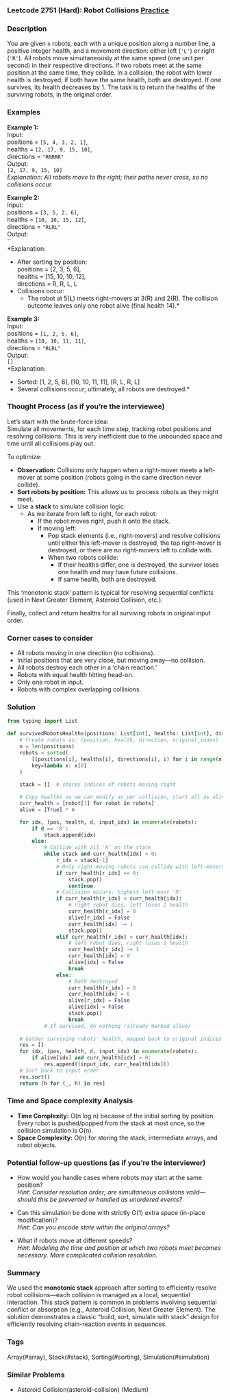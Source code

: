 ### Leetcode 2751 (Hard): Robot Collisions [Practice](https://leetcode.com/problems/robot-collisions)

### Description  
You are given `n` robots, each with a unique position along a number line, a positive integer health, and a movement direction: either left (`'L'`) or right (`'R'`). All robots move simultaneously at the same speed (one unit per second) in their respective directions. If two robots meet at the same position at the same time, they collide. In a collision, the robot with lower health is destroyed; if both have the same health, both are destroyed. If one survives, its health decreases by 1. The task is to return the healths of the surviving robots, in the original order.

### Examples  

**Example 1:**  
Input:  
positions = `[5, 4, 3, 2, 1]`,  
healths = `[2, 17, 9, 15, 10]`,  
directions = `"RRRRR"`  
Output:  
`[2, 17, 9, 15, 10]`  
*Explanation: All robots move to the right; their paths never cross, so no collisions occur.*

**Example 2:**  
Input:  
positions = `[3, 5, 2, 6]`,  
healths = `[10, 10, 15, 12]`,  
directions = `"RLRL"`  
Output:  
``  
*Explanation:  
- After sorting by position:  
  positions = [2, 3, 5, 6],  
  healths = [15, 10, 10, 12],  
  directions = R, R, L, L  
- Collisions occur:  
  - The robot at 5(L) meets right-movers at 3(R) and 2(R). The collision outcome leaves only one robot alive (final health 14).*

**Example 3:**  
Input:  
positions = `[1, 2, 5, 6]`,  
healths = `[10, 10, 11, 11]`,  
directions = `"RLRL"`  
Output:  
`[]`  
*Explanation:  
- Sorted: [1, 2, 5, 6], [10, 10, 11, 11], [R, L, R, L]  
- Several collisions occur; ultimately, all robots are destroyed.*

### Thought Process (as if you’re the interviewee)  
Let’s start with the brute-force idea:  
Simulate all movements, for each time step, tracking robot positions and resolving collisions. This is very inefficient due to the unbounded space and time until all collisions play out.

To optimize:  
- **Observation:** Collisions only happen when a right-mover meets a left-mover at some position (robots going in the same direction never collide).
- **Sort robots by position:** This allows us to process robots as they might meet.
- Use a **stack** to simulate collision logic:  
  - As we iterate from left to right, for each robot:
    - If the robot moves right, push it onto the stack.
    - If moving left:
      - Pop stack elements (i.e., right-movers) and resolve collisions until either this left-mover is destroyed, the top right-mover is destroyed, or there are no right-movers left to collide with.
      - When two robots collide:
        - If their healths differ, one is destroyed, the survivor loses one health and may have future collisions.
        - If same health, both are destroyed.

This ‘monotonic stack’ pattern is typical for resolving sequential conflicts (used in Next Greater Element, Asteroid Collision, etc.).

Finally, collect and return healths for all surviving robots in original input order.

### Corner cases to consider  
- All robots moving in one direction (no collisions).
- Initial positions that are very close, but moving away—no collision.
- All robots destroy each other in a ‘chain reaction.’
- Robots with equal health hitting head-on.
- Only one robot in input.
- Robots with complex overlapping collisions.

### Solution

```python
from typing import List

def survivedRobotsHealths(positions: List[int], healths: List[int], directions: str) -> List[int]:
    # Create robots as: (position, health, direction, original_index)
    n = len(positions)
    robots = sorted(
        [(positions[i], healths[i], directions[i], i) for i in range(n)],
        key=lambda x: x[0]
    )
    
    stack = []  # stores indices of robots moving right

    # Copy healths so we can modify as per collision, start all as alive
    curr_health = [robot[1] for robot in robots]
    alive = [True] * n

    for idx, (pos, health, d, input_idx) in enumerate(robots):
        if d == 'R':
            stack.append(idx)
        else:
            # Collide with all 'R' on the stack
            while stack and curr_health[idx] > 0:
                r_idx = stack[-1]
                # Only right-moving robots can collide with left-movers
                if curr_health[r_idx] == 0:
                    stack.pop()
                    continue
                # Collision occurs: highest left-most 'R'
                if curr_health[r_idx] < curr_health[idx]:
                    # right robot dies, left loses 1 health
                    curr_health[r_idx] = 0
                    alive[r_idx] = False
                    curr_health[idx] -= 1
                    stack.pop()
                elif curr_health[r_idx] > curr_health[idx]:
                    # left robot dies, right loses 1 health
                    curr_health[r_idx] -= 1
                    curr_health[idx] = 0
                    alive[idx] = False
                    break
                else:
                    # Both destroyed
                    curr_health[r_idx] = 0
                    curr_health[idx] = 0
                    alive[r_idx] = False
                    alive[idx] = False
                    stack.pop()
                    break
            # If survived, do nothing (already marked alive)
            
    # Gather surviving robots' health, mapped back to original indices
    res = []
    for idx, (pos, health, d, input_idx) in enumerate(robots):
        if alive[idx] and curr_health[idx] > 0:
            res.append((input_idx, curr_health[idx]))
    # Sort back to input order
    res.sort()
    return [h for (_, h) in res]
```

### Time and Space complexity Analysis  

- **Time Complexity:** O(n log n) because of the initial sorting by position. Every robot is pushed/popped from the stack at most once, so the collision simulation is O(n).
- **Space Complexity:** O(n) for storing the stack, intermediate arrays, and robot objects.

### Potential follow-up questions (as if you’re the interviewer)  

- How would you handle cases where robots may start at the same position?  
  *Hint: Consider resolution order; are simultaneous collisions valid—should this be prevented or handled as unordered events?*

- Can this simulation be done with strictly O(1) extra space (in-place modification)?  
  *Hint: Can you encode state within the original arrays?*

- What if robots move at different speeds?  
  *Hint: Modeling the time and position at which two robots meet becomes necessary. More complicated collision resolution.*

### Summary
We used the **monotonic stack** approach after sorting to efficiently resolve robot collisions—each collision is managed as a local, sequential interaction. This stack pattern is common in problems involving sequential conflict or absorption (e.g., Asteroid Collision, Next Greater Element). The solution demonstrates a classic “build, sort, simulate with stack” design for efficiently resolving chain-reaction events in sequences.

### Tags
Array(#array), Stack(#stack), Sorting(#sorting), Simulation(#simulation)

### Similar Problems
- Asteroid Collision(asteroid-collision) (Medium)